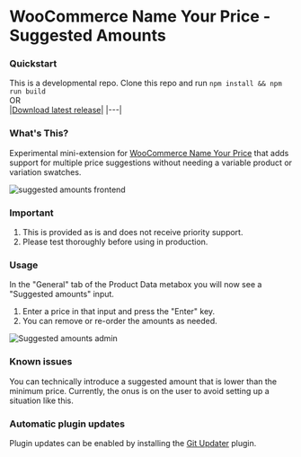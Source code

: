 # WooCommerce Name Your Price - Suggested Amounts

### Quickstart

This is a developmental repo. Clone this repo and run `npm install && npm run build`   
OR   
|[Download latest release](https://github.com/kathyisawesome/wc-nyp-suggested-amounts/releases/latest/)|
|---|

### What's This?

Experimental mini-extension for [WooCommerce Name Your Price](https://woocommerce.com/products/name-your-price/) that adds support for multiple price suggestions without needing a variable product or variation swatches.

![suggested amounts frontend](https://user-images.githubusercontent.com/507025/136436156-c5677090-066c-4a3b-85e5-0c0829d0522d.gif)

### Important

1. This is provided as is and does not receive priority support.
2. Please test thoroughly before using in production.

### Usage

In the "General" tab of the Product Data metabox you will now see a "Suggested amounts" input.

1. Enter a price in that input and press the "Enter" key.
2. You can remove or re-order the amounts as needed.

![Suggested amounts admin](https://user-images.githubusercontent.com/507025/139334711-0fcfd607-b317-4691-b49b-f7269250326b.gif)

### Known issues

You can technically introduce a suggested amount that is lower than the minimum price. Currently, the onus is on the user to avoid setting up a situation like this.

### Automatic plugin updates

Plugin updates can be enabled by installing the [Git Updater](https://git-updater.com/) plugin.
